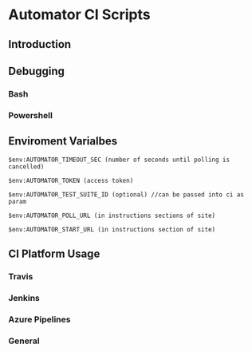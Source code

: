 # Automator CI Scripts

## Introduction

## Debugging

### Bash

### Powershell

## Enviroment Varialbes

```
$env:AUTOMATOR_TIMEOUT_SEC (number of seconds until polling is cancelled)

$env:AUTOMATOR_TOKEN (access token)

$env:AUTOMATOR_TEST_SUITE_ID (optional) //can be passed into ci as param

$env:AUTOMATOR_POLL_URL (in instructions sections of site)

$env:AUTOMATOR_START_URL (in instructions section of site)
```

## CI Platform Usage

### Travis

### Jenkins

### Azure Pipelines

### General
